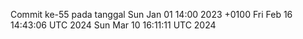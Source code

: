 Commit ke-55 pada tanggal Sun Jan 01 14:00 2023 +0100
Fri Feb 16 14:43:06 UTC 2024
Sun Mar 10 16:11:11 UTC 2024
